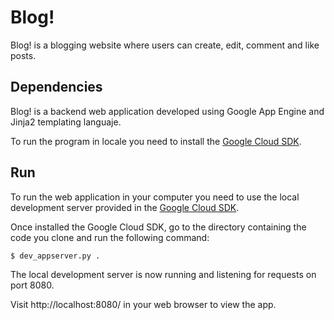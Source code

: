 # Blog!

Blog! is a blogging website where users can create, edit, comment and like posts.

## Dependencies

Blog! is a backend web application developed using Google App Engine and Jinja2 templating languaje.

To run the program in locale you need to install the [Google Cloud SDK](https://cloud.google.com/sdk/docs/).

## Run

To run the web application in your computer you need to use the local development server provided in the [Google Cloud SDK](https://cloud.google.com/sdk/docs/).

Once installed the Google Cloud SDK, go to the directory containing the code you clone and run the following command:

```$ dev_appserver.py .```

The local development server is now running and listening for requests on port 8080.

Visit http://localhost:8080/ in your web browser to view the app.
